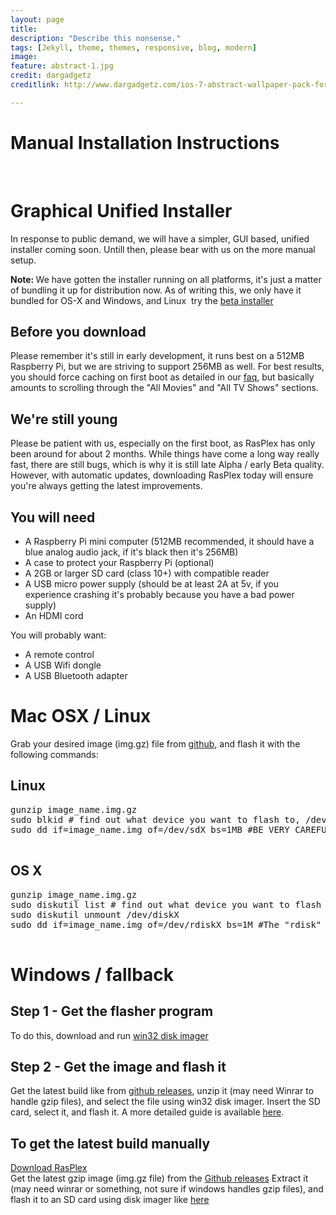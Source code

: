 ```yaml
---
layout: page 
title: 
description: "Describe this nonsense."
tags: [Jekyll, theme, themes, responsive, blog, modern]
image:
feature: abstract-1.jpg
credit: dargadgetz
creditlink: http://www.dargadgetz.com/ios-7-abstract-wallpaper-pack-for-iphone-5-and-ipod-touch-retina/

---
```


<div class="container">
  

  <div id="content" class="main">
    <h1>Manual Installation Instructions</h1>
    <div class="container-fluid">
      <div class="row-fluid">
        <div class="span2"> </div>
        <div class="span10">
          <h1>Graphical Unified Installer</h1>
          In response to public demand, we will have a simpler, GUI based, unified installer coming soon. Untill then, please bear with us on the more manual setup.
          <p><strong>Note: </strong>We have gotten the installer running on all platforms, it's just a matter of bundling it up for distribution now. As of writing this, we only have it bundled for OS-X and Windows, and Linux  try the <a href="https://github.com/RasPlex/RasPlex/releases" target="_blank">beta installer</a></p>
          <h2>Before you download</h2>
          <div class="offset1">Please remember it's still in early development, it runs best on a 512MB Raspberry Pi, but we are striving to support 256MB as well. For best results, you should force caching on first boot as detailed in our <a href="../documentation/faq.html">faq</a>, but basically amounts to scrolling through the "All Movies" and "All TV Shows" sections.
            <h2>We're still young</h2>
            Please be patient with us, especially on the first boot, as RasPlex has only been around for about 2 months. While things have come a long way really fast, there are still bugs, which is why it is still late Alpha / early Beta quality. However, with automatic updates, downloading RasPlex today will ensure you're always getting the latest improvements.
            <h2>You will need</h2>
            <ul>
              <li>A Raspberry Pi mini computer (512MB recommended, it should have a blue analog audio jack, if it's black then it's 256MB)</li>
              <li>A case to protect your Raspberry Pi (optional)</li>
              <li>A 2GB or larger SD card (class 10+) with compatible reader</li>
              <li>A USB micro power supply (should be at least 2A at 5v, if you experience crashing it's probably because you have a bad power supply)</li>
              <li>An HDMI cord</li>
            </ul>
            <p>You will probably want:</p>
            <ul>
              <li>A remote control</li>
              <li>A USB Wifi dongle</li>
              <li>A USB Bluetooth adapter</li>
            </ul>
          </div>
          <h1>Mac OSX / Linux</h1>
          Grab your desired image (img.gz) file from <a href="https://github.com/RasPlex/RasPlex/releases" target="_blank">github</a>, and flash it with the following commands:
          <h2>Linux</h2>
          <pre>gunzip image_name.img.gz
sudo blkid # find out what device you want to flash to, /dev/sdX
sudo dd if=image_name.img of=/dev/sdX bs=1MB #BE VERY CAREFUL you select the right value for X
          </pre>
          <h2>OS X</h2>
          <pre>gunzip image_name.img.gz
sudo diskutil list # find out what device you want to flash to, /dev/diskX
sudo diskutil unmount /dev/diskX
sudo dd if=image_name.img of=/dev/rdiskX bs=1M #The "rdisk" will make it flash much faster
          </pre>
        </div>
        <h1>Windows / fallback</h1>
        <div class="offset1">
          <h2>Step 1 - Get the flasher program</h2>
          To do this, download and run <a href="http://sourceforge.net/projects/win32diskimager/">win32 disk imager</a> 
          <h2>Step 2 - Get the image and flash it</h2>
          Get the latest build like from <a href="https://github.com/RasPlex/RasPlex/releases">github releases</a>, unzip it (may need Winrar to handle gzip files), and select the file using win32 disk imager. Insert the SD card, select it, and flash it. A more detailed guide is available <a href="http://squirrelhosting.co.uk/hosting-blog/hosting-blog-info.php?id=36" target="_blank">here</a>.</div>
        <h2>To get the latest build manually</h2>
        <div class="marketing">
          <div><a class="btn btn-inverse btn-large" href="download-rasplex.html">Download RasPlex</a></div>
        </div>
        Get the latest gzip image (img.gz file) from the <a href="https://github.com/RasPlex/RasPlex/releases">Github releases</a> Extract it (may need winrar or something, not sure if windows handles gzip files), and flash it to an SD card using disk imager like <a href="http://squirrelhosting.co.uk/hosting-blog/hosting-blog-info.php?id=36" target="_blank">here</a></div>
    </div>
  </div>
</div>

